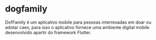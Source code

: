 # dogfamily

DofFamily é um aplicativo mobile para pessoas interresadas em doar ou adotar caes, para isso o aplicativo fornece uma ambiente digital mobile desenvolvido apartir do framework Flutter.


